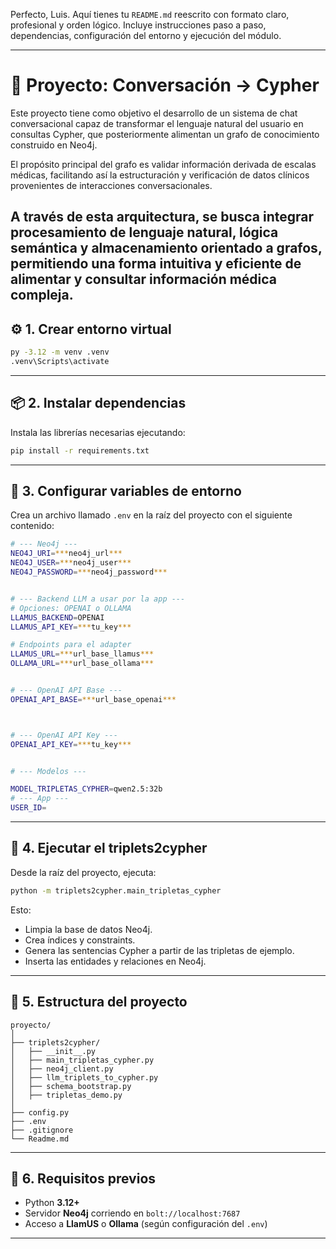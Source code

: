 Perfecto, Luis. Aquí tienes tu `README.md` reescrito con formato claro, profesional y orden lógico. Incluye instrucciones paso a paso, dependencias, configuración del entorno y ejecución del módulo.

---

# 🧠 Proyecto: Conversación → Cypher

Este proyecto tiene como objetivo el desarrollo de un sistema de chat conversacional capaz de
transformar el lenguaje natural del usuario en consultas Cypher, que posteriormente alimentan un
grafo de conocimiento construido en Neo4j.​

El propósito principal del grafo es validar información derivada de escalas médicas, facilitando así la
estructuración y verificación de datos clínicos provenientes de interacciones conversacionales.​

A través de esta arquitectura, se busca integrar procesamiento de lenguaje natural, lógica semántica
y almacenamiento orientado a grafos, permitiendo una forma intuitiva y eficiente de alimentar y
consultar información médica compleja.
---

## ⚙️ 1. Crear entorno virtual

```bash
py -3.12 -m venv .venv
.venv\Scripts\activate
```

---

## 📦 2. Instalar dependencias

Instala las librerías necesarias ejecutando:

```bash
pip install -r requirements.txt
```

---

## 🔐 3. Configurar variables de entorno

Crea un archivo llamado `.env` en la raíz del proyecto con el siguiente contenido:

```bash
# --- Neo4j ---
NEO4J_URI=***neo4j_url***
NEO4J_USER=***neo4j_user***
NEO4J_PASSWORD=***neo4j_password***


# --- Backend LLM a usar por la app ---
# Opciones: OPENAI o OLLAMA
LLAMUS_BACKEND=OPENAI
LLAMUS_API_KEY=***tu_key***

# Endpoints para el adapter
LLAMUS_URL=***url_base_llamus***
OLLAMA_URL=***url_base_ollama***


# --- OpenAI API Base ---
OPENAI_API_BASE=***url_base_openai***



# --- OpenAI API Key ---
OPENAI_API_KEY=***tu_key***


# --- Modelos ---

MODEL_TRIPLETAS_CYPHER=qwen2.5:32b
# --- App ---
USER_ID=
```

---

## 🚀 4. Ejecutar el triplets2cypher

Desde la raíz del proyecto, ejecuta:

```bash
python -m triplets2cypher.main_tripletas_cypher
```

Esto:

* Limpia la base de datos Neo4j.
* Crea índices y constraints.
* Genera las sentencias Cypher a partir de las tripletas de ejemplo.
* Inserta las entidades y relaciones en Neo4j.

---

## 📂 5. Estructura del proyecto

```
proyecto/
│
├── triplets2cypher/
│   ├── __init__.py
│   ├── main_tripletas_cypher.py
│   ├── neo4j_client.py
│   ├── llm_triplets_to_cypher.py
│   ├── schema_bootstrap.py
│   ├── tripletas_demo.py
│
├── config.py
├── .env
├── .gitignore
└── Readme.md
```

---

## 🧩 6. Requisitos previos

* Python **3.12+**
* Servidor **Neo4j** corriendo en `bolt://localhost:7687`
* Acceso a **LlamUS** o **Ollama** (según configuración del `.env`)

---


